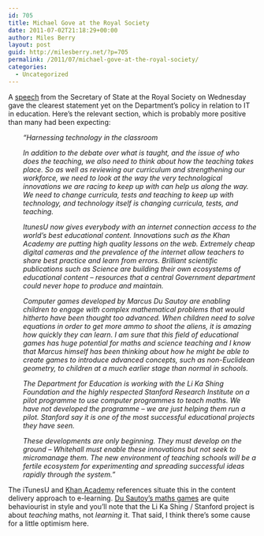 ```yaml
---
id: 705
title: Michael Gove at the Royal Society
date: 2011-07-02T21:18:29+00:00
author: Miles Berry
layout: post
guid: http://milesberry.net/?p=705
permalink: /2011/07/michael-gove-at-the-royal-society/
categories:
  - Uncategorized
---
```

A [speech](http://www.education.gov.uk/inthenews/speeches/a00191729/michael-gove-speaks-to-the-royal-society-on-maths-and-science) from the Secretary of State at the Royal Society on Wednesday gave the clearest statement yet on the Department&#8217;s policy in relation to IT in education. Here&#8217;s the relevant section, which is probably more positive than many had been expecting:<!--more-->

<p style="padding-left: 30px;">
  <em>&#8220;Harnessing technology in the classroom</em>
</p>

<p style="padding-left: 30px;">
  <em>In addition to the debate over what is taught, and the issue of who does the teaching, we also need to think about how the teaching takes place. So as well as reviewing our curriculum and strengthening our workforce, we need to look at the way the very technological innovations we are racing to keep up with can help us along the way. We need to change curricula, tests and teaching to keep up with technology, and technology itself is changing curricula, tests, and teaching.<!--more--></em>
</p>

<p style="padding-left: 30px;">
  <em><span>ItunesU</span> now gives everybody with an <span>internet</span> <span>connection</span> access to the world’s best educational content. Innovations such as the Khan Academy are putting high quality lessons on the web. Extremely cheap digital cameras and the prevalence of the <span>internet</span> allow teachers to share best <span>practice</span> and learn from errors. Brilliant scientific publications such as Science are building their own ecosystems of educational content &#8211; resources that a central Government department could never hope to produce and maintain.</em>
</p>

<p style="padding-left: 30px;">
  <em>Computer games developed by Marcus Du <span>Sautoy</span> are enabling children to engage with complex mathematical problems that would hitherto have been thought too advanced. When children need to solve equations in order to get more ammo to shoot the aliens, it is amazing how quickly they can learn. I am sure that this field of educational games has huge potential for <span>maths</span> and science teaching and I know that Marcus himself has been thinking about how he might be able to create games to introduce advanced concepts, such as non-Euclidean geometry, to children at a much earlier stage than normal in schools.</em>
</p>

<p style="padding-left: 30px;">
  <em>The Department for Education is working with the <span>Li</span> <span>Ka</span> <span>Shing</span> Foundation and the highly respected Stanford Research Institute on a pilot programme to use computer programmes to teach <span>maths</span>. We have not developed the programme &#8211; we are just helping them run a pilot. Stanford say it is one of the most successful educational projects they have seen.</em>
</p>

<p style="padding-left: 30px;">
  <em>These developments are only beginning. They must develop on the ground &#8211; Whitehall must enable these innovations but not seek to <span>micromanage</span> them. The new environment of teaching schools will be a fertile ecosystem for experimenting and spreading successful ideas rapidly through the system.&#8221;</em>
</p>

The <span>iTunesU</span> and [Khan Academy](http://www.khanacademy.org/) references situate this in the content delivery approach to e-learning. [Du <span>Sautoy&#8217;s</span> <span>maths</span> games](http://www.mangahigh.com/en_gb/?localeset=en_gb) are quite behaviourist in style and you&#8217;ll note that the <span>Li</span> <span>Ka</span> <span>Shing</span> / Stanford project is about _teaching_ <span>maths</span>, not _learning_ it. That said, I think there&#8217;s some cause for a little optimism here.